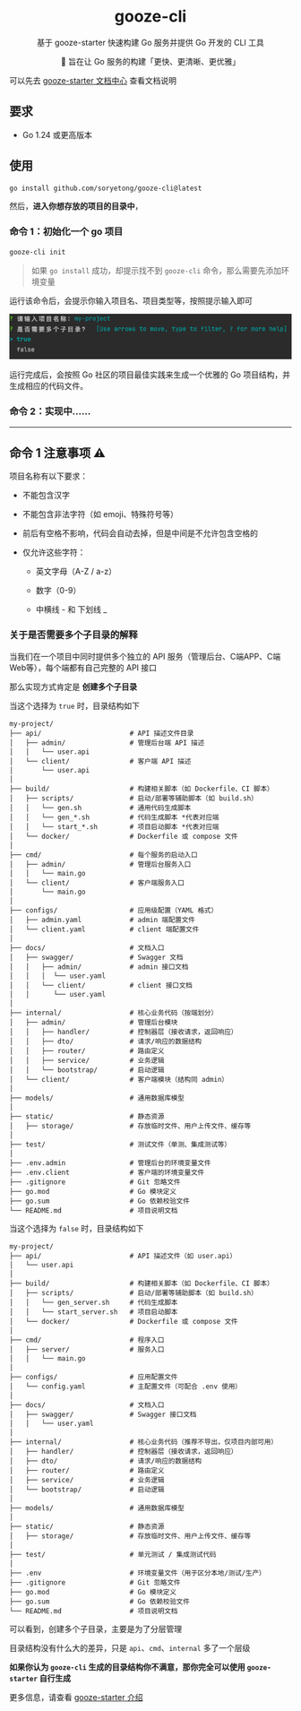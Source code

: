 <h1 align="center">gooze-cli</h1>

<p align="center"> 基于 gooze-starter 快速构建 Go 服务并提供 Go 开发的 CLI 工具 </p>

<p align="center"> 🧠 旨在让 Go 服务的构建「更快、更清晰、更优雅」</p>

可以先去 [gooze-starter 文档中心](https://github.com/soryetong/gooze-starter) 查看文档说明

## 要求

- Go 1.24 或更高版本


## 使用

```bash
go install github.com/soryetong/gooze-cli@latest
```


然后，**进入你想存放的项目的目录中**，

### 命令 1：初始化一个 go 项目

```bash
gooze-cli init
```

> 如果 `go install` 成功，却提示找不到 `gooze-cli` 命令，那么需要先添加环境变量

运行该命令后，会提示你输入项目名、项目类型等，按照提示输入即可

![gooze-cli](images/step1.png)

运行完成后，会按照 Go 社区的项目最佳实践来生成一个优雅的 Go 项目结构，并生成相应的代码文件。

### 命令 2：实现中......

---

## 命令 1 注意事项 ⚠️

项目名称有以下要求：

- 不能包含汉字

- 不能包含非法字符（如 emoji、特殊符号等）

- 前后有空格不影响，代码会自动去掉，但是中间是不允许包含空格的

- 仅允许这些字符：

    - 英文字母（A-Z / a-z）

    - 数字（0-9）

    - 中横线 - 和 下划线 _


### 关于是否需要多个子目录的解释

当我们在一个项目中同时提供多个独立的 API 服务（管理后台、C端APP、C端Web等），每个端都有自己完整的 API 接口

那么实现方式肯定是 **创建多个子目录**

当这个选择为 `true` 时，目录结构如下
```
my-project/
├── api/                      # API 描述文件目录
│   ├── admin/                # 管理后台端 API 描述
│   │   └── user.api
│   └── client/               # 客户端 API 描述
│       └── user.api
│
├── build/                    # 构建相关脚本（如 Dockerfile、CI 脚本）
│   ├── scripts/              # 启动/部署等辅助脚本（如 build.sh）
│   │   └── gen.sh            # 通用代码生成脚本
│   │   └── gen_*.sh          # 代码生成脚本 *代表对应端 
│   │   └── start_*.sh        # 项目启动脚本 *代表对应端 
│   └── docker/               # Dockerfile 或 compose 文件
│
├── cmd/                      # 每个服务的启动入口
│   ├── admin/                # 管理后台服务入口
│   │   └── main.go
│   └── client/               # 客户端服务入口
│       └── main.go
│
├── configs/                  # 应用级配置（YAML 格式）
│   ├── admin.yaml            # admin 端配置文件
│   └── client.yaml           # client 端配置文件
│
├── docs/                     # 文档入口
│   ├── swagger/              # Swagger 文档
│   │   ├── admin/            # admin 接口文档
│   │   │  └── user.yaml
│   │   └── client/           # client 接口文档
│   │      └── user.yaml
│
├── internal/                 # 核心业务代码（按端划分）
│   ├── admin/                # 管理后台模块
│   │   ├── handler/          # 控制器层（接收请求，返回响应）
│   │   ├── dto/              # 请求/响应的数据结构
│   │   ├── router/           # 路由定义
│   │   ├── service/          # 业务逻辑
│   │   └── bootstrap/        # 启动逻辑
│   └── client/               # 客户端模块（结构同 admin）
│
├── models/                   # 通用数据库模型
│
├── static/                   # 静态资源
│   ├── storage/              # 存放临时文件、用户上传文件、缓存等
│   
├── test/                     # 测试文件（单测、集成测试等）
│
├── .env.admin                # 管理后台的环境变量文件
├── .env.client               # 客户端的环境变量文件
├── .gitignore                # Git 忽略文件
├── go.mod                    # Go 模块定义
├── go.sum                    # Go 依赖校验文件
└── README.md                 # 项目说明文档

```

当这个选择为 `false` 时，目录结构如下

```
my-project/
├── api/                      # API 描述文件（如 user.api）
│   └── user.api
│
├── build/                    # 构建相关脚本（如 Dockerfile、CI 脚本）
│   ├── scripts/              # 启动/部署等辅助脚本（如 build.sh）
│   │   └── gen_server.sh     # 代码生成脚本
│   │   └── start_server.sh   # 项目启动脚本
│   └── docker/               # Dockerfile 或 compose 文件
│
├── cmd/                      # 程序入口
│   ├── server/               # 服务入口
│   │   └── main.go
│
├── configs/                  # 应用配置文件
│   └── config.yaml           # 主配置文件（可配合 .env 使用）
│
├── docs/                     # 文档入口
│   ├── swagger/              # Swagger 接口文档
│   │   └── user.yaml
│
├── internal/                 # 核心业务代码（推荐不导出，仅项目内部可用）
│   ├── handler/              # 控制器层（接收请求，返回响应）
│   ├── dto/                  # 请求/响应的数据结构
│   ├── router/               # 路由定义
│   ├── service/              # 业务逻辑
│   └── bootstrap/            # 启动逻辑
│
├── models/                   # 通用数据库模型
│
├── static/                   # 静态资源
│   ├── storage/              # 存放临时文件、用户上传文件、缓存等
│   
├── test/                     # 单元测试 / 集成测试代码
│
├── .env                      # 环境变量文件（用于区分本地/测试/生产）
├── .gitignore                # Git 忽略文件
├── go.mod                    # Go 模块定义
├── go.sum                    # Go 依赖校验文件
└── README.md                 # 项目说明文档
```

可以看到，创建多个子目录，主要是为了分层管理

目录结构没有什么大的差异，只是 `api`、`cmd`、`internal` 多了一个层级


**如果你认为 `gooze-cli` 生成的目录结构你不满意，那你完全可以使用 `gooze-starter` 自行生成**

更多信息，请查看 [gooze-starter 介绍](https://github.com/soryetong/gooze-starter)

<br>

<br>
